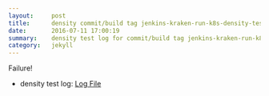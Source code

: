 ```yaml
---
layout:     post
title:      density commit/build tag jenkins-kraken-run-k8s-density-tests-126-3
date:       2016-07-11 17:00:19
summary:    density test log for commit/build tag jenkins-kraken-run-k8s-density-tests-126-3.
category:   jekyll
---
```


Failure!

- density test log: [Log File](http://s3-us-west-2.amazonaws.com/kraken-e2e-logs/density/jenkins-kraken-run-k8s-density-tests-126-3/build-log.txt)
